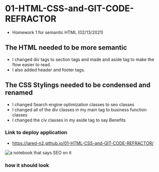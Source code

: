 # 01-HTML-CSS-and-GIT-CODE-REFRACTOR
* Homework 1 for semantic HTML (02/13/2021)

## The HTML needed to be more semantic
* I changed div tags to section tags and made and aside tag to make the flow easier to read.
* I also added header and footer tags.

## The CSS Stylings needed to be condensed and renamed
* I changed Search engine optimization classes to seo classes
* I changed all of the div classes in my main tag to business function classes
* I changed the civ classes in my aside tag to say Benefits 

### Link to deploy application
* https://jared-n2.github.io/01-HTML-CSS-and-GIT-CODE-REFRACTOR/

<img src="./assets/images/search-engine-optimization.jpg" alt="a notebook that says SEO on it"/>

### how it should look


